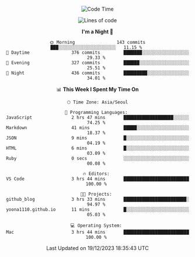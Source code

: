 <div align=center>
 
<!--START_SECTION:waka-->
![Code Time](http://img.shields.io/badge/Code%20Time-395%20hrs%2027%20mins-blue)

![Lines of code](https://img.shields.io/badge/From%20Hello%20World%20I%27ve%20Written-3.2%20million%20lines%20of%20code-blue)

**I'm a Night 🦉** 

```text
🌞 Morning                143 commits         ███░░░░░░░░░░░░░░░░░░░░░░   11.15 % 
🌆 Daytime                376 commits         ███████░░░░░░░░░░░░░░░░░░   29.33 % 
🌃 Evening                327 commits         ██████░░░░░░░░░░░░░░░░░░░   25.51 % 
🌙 Night                  436 commits         █████████░░░░░░░░░░░░░░░░   34.01 % 
```


📊 **This Week I Spent My Time On** 

```text
🕑︎ Time Zone: Asia/Seoul

💬 Programming Languages: 
JavaScript               2 hrs 47 mins       ███████████████████░░░░░░   74.25 % 
Markdown                 41 mins             █████░░░░░░░░░░░░░░░░░░░░   18.37 % 
JSON                     9 mins              █░░░░░░░░░░░░░░░░░░░░░░░░   04.19 % 
HTML                     6 mins              █░░░░░░░░░░░░░░░░░░░░░░░░   03.09 % 
Ruby                     0 secs              ░░░░░░░░░░░░░░░░░░░░░░░░░   00.08 % 

🔥 Editors: 
VS Code                  3 hrs 44 mins       █████████████████████████   100.00 % 

🐱‍💻 Projects: 
github_blog              3 hrs 33 mins       ████████████████████████░   94.97 % 
yoona1110.github.io      11 mins             █░░░░░░░░░░░░░░░░░░░░░░░░   05.03 % 

💻 Operating System: 
Mac                      3 hrs 44 mins       █████████████████████████   100.00 % 
```


 Last Updated on 19/12/2023 18:35:43 UTC
<!--END_SECTION:waka-->
 </div>
